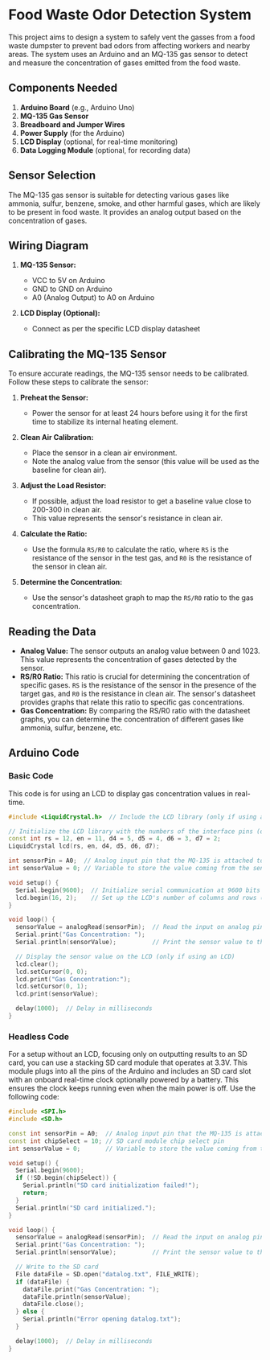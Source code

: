 # Food Waste Odor Detection System

This project aims to design a system to safely vent the gasses from a food waste dumpster to prevent bad odors from affecting workers and nearby areas. The system uses an Arduino and an MQ-135 gas sensor to detect and measure the concentration of gases emitted from the food waste.

## Components Needed

1. **Arduino Board** (e.g., Arduino Uno)
2. **MQ-135 Gas Sensor**
3. **Breadboard and Jumper Wires**
4. **Power Supply** (for the Arduino)
5. **LCD Display** (optional, for real-time monitoring)
6. **Data Logging Module** (optional, for recording data)

## Sensor Selection

The MQ-135 gas sensor is suitable for detecting various gases like ammonia, sulfur, benzene, smoke, and other harmful gases, which are likely to be present in food waste. It provides an analog output based on the concentration of gases.

## Wiring Diagram

1. **MQ-135 Sensor:**
   - VCC to 5V on Arduino
   - GND to GND on Arduino
   - A0 (Analog Output) to A0 on Arduino

2. **LCD Display (Optional):**
   - Connect as per the specific LCD display datasheet

## Calibrating the MQ-135 Sensor

To ensure accurate readings, the MQ-135 sensor needs to be calibrated. Follow these steps to calibrate the sensor:

1. **Preheat the Sensor:**
   - Power the sensor for at least 24 hours before using it for the first time to stabilize its internal heating element.

2. **Clean Air Calibration:**
   - Place the sensor in a clean air environment.
   - Note the analog value from the sensor (this value will be used as the baseline for clean air).

3. **Adjust the Load Resistor:**
   - If possible, adjust the load resistor to get a baseline value close to 200-300 in clean air.
   - This value represents the sensor's resistance in clean air.

4. **Calculate the Ratio:**
   - Use the formula `RS/R0` to calculate the ratio, where `RS` is the resistance of the sensor in the test gas, and `R0` is the resistance of the sensor in clean air.

5. **Determine the Concentration:**
   - Use the sensor's datasheet graph to map the `RS/R0` ratio to the gas concentration.

## Reading the Data

- **Analog Value:** The sensor outputs an analog value between 0 and 1023. This value represents the concentration of gases detected by the sensor.
- **RS/R0 Ratio:** This ratio is crucial for determining the concentration of specific gases. `RS` is the resistance of the sensor in the presence of the target gas, and `R0` is the resistance in clean air. The sensor's datasheet provides graphs that relate this ratio to specific gas concentrations.
- **Gas Concentration:** By comparing the RS/R0 ratio with the datasheet graphs, you can determine the concentration of different gases like ammonia, sulfur, benzene, etc.

## Arduino Code

### Basic Code

This code is for using an LCD to display gas concentration values in real-time.

```cpp
#include <LiquidCrystal.h>  // Include the LCD library (only if using an LCD)

// Initialize the LCD library with the numbers of the interface pins (only if using an LCD)
const int rs = 12, en = 11, d4 = 5, d5 = 4, d6 = 3, d7 = 2;
LiquidCrystal lcd(rs, en, d4, d5, d6, d7);

int sensorPin = A0;  // Analog input pin that the MQ-135 is attached to
int sensorValue = 0; // Variable to store the value coming from the sensor

void setup() {
  Serial.begin(9600);  // Initialize serial communication at 9600 bits per second
  lcd.begin(16, 2);    // Set up the LCD's number of columns and rows (only if using an LCD)
}

void loop() {
  sensorValue = analogRead(sensorPin);  // Read the input on analog pin 0
  Serial.print("Gas Concentration: ");
  Serial.println(sensorValue);          // Print the sensor value to the serial monitor

  // Display the sensor value on the LCD (only if using an LCD)
  lcd.clear();
  lcd.setCursor(0, 0);
  lcd.print("Gas Concentration:");
  lcd.setCursor(0, 1);
  lcd.print(sensorValue);

  delay(1000);  // Delay in milliseconds
}
```

### Headless Code


For a setup without an LCD, focusing only on outputting results to an SD card, you can use a stacking SD card module that operates at 3.3V. This module plugs into all the pins of the Arduino and includes an SD card slot with an onboard real-time clock optionally powered by a battery. This ensures the clock keeps running even when the main power is off. Use the following code:

```cpp
#include <SPI.h>
#include <SD.h>

const int sensorPin = A0;  // Analog input pin that the MQ-135 is attached to
const int chipSelect = 10; // SD card module chip select pin
int sensorValue = 0;       // Variable to store the value coming from the sensor

void setup() {
  Serial.begin(9600);
  if (!SD.begin(chipSelect)) {
    Serial.println("SD card initialization failed!");
    return;
  }
  Serial.println("SD card initialized.");
}

void loop() {
  sensorValue = analogRead(sensorPin);  // Read the input on analog pin 0
  Serial.print("Gas Concentration: ");
  Serial.println(sensorValue);          // Print the sensor value to the serial monitor

  // Write to the SD card
  File dataFile = SD.open("datalog.txt", FILE_WRITE);
  if (dataFile) {
    dataFile.print("Gas Concentration: ");
    dataFile.println(sensorValue);
    dataFile.close();
  } else {
    Serial.println("Error opening datalog.txt");
  }

  delay(1000);  // Delay in milliseconds
}
```

